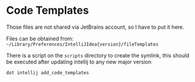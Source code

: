 # Code Templates
Those files are not shared via JetBrains account, so I have to put it here.

Files can be obtained from:
`~/Library/Preferences/IntelliJIdea{version}/fileTemplates`

There is a script on the `scripts` directory to create the symlink, this should be executed after updating
intellij to any new major version

`dot intellij add_code_templates`